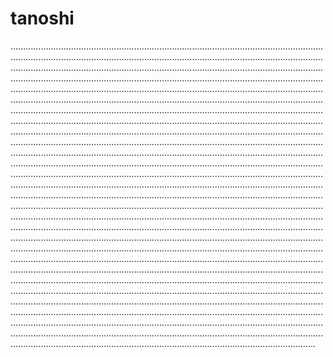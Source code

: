 # tanoshi

.........................................................................................................................................................................................................................................................................................................................................................................................................................................................................................................................................................................................................................................................................................................................................................................................................................................................................................................................................................................................................................................................................................................................................................................................................................................................................................................................................................................................................................................................................................................................................................................................................................................................................................................................................................................................................................................................................................................................................................................................................................................................................................................................................................................................................................................................................................................................................................................................................................................................................................................................................................................................................................................................................................................................................................................................................................................................................................................................................................................................................................................................................................................................................................................................................................................................................................................................................................................................................................................................................................................................................................................................................................................................................................................................................